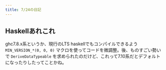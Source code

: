 ```yaml
---
title: 7/24の日記
---
```


## Haskellあれこれ

ghc7.8.x系というか、現行のLTS haskellでもコンパイルできるよう `MIN_VERSION_*(0, 0, 0)` マクロを使ってコードを微調整。後、ものすごい勢いで `DeriveDataTypeable` を求められたのだけど、これって7.10系だとデフォルトになったりしたってことかね。
